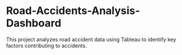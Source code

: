 # Road-Accidents-Analysis-Dashboard
This project analyzes road accident data using Tableau to identify key factors contributing to accidents.
